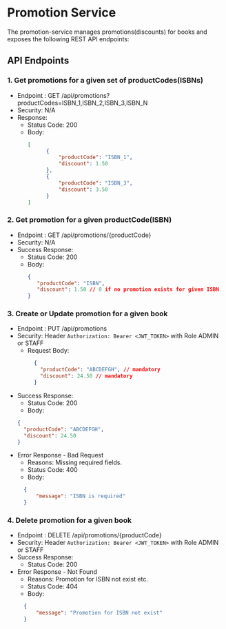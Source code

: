 # Promotion Service
The promotion-service manages promotions(discounts) for books and exposes the following REST API endpoints:

## API Endpoints

### 1. Get promotions for a given set of productCodes(ISBNs)
* Endpoint : GET /api/promotions?productCodes=ISBN_1,ISBN_2,ISBN_3,ISBN_N
* Security: N/A
* Response:
    * Status Code: 200
    * Body:
      ```json
      [
            {
                "productCode": "ISBN_1",
                "discount": 1.50
            },
            {
                "productCode": "ISBN_3",
                "discount": 3.50
            }
      ]
      ```
### 2. Get promotion for a given productCode(ISBN)
* Endpoint : GET /api/promotions/{productCode}
* Security: N/A
* Success Response:
    * Status Code: 200
    * Body:
      ```json
      {
         "productCode": "ISBN",
         "discount": 1.50 // 0 if no promotion exists for given ISBN
      }
      ```
### 3. Create or Update promotion for a given book
* Endpoint : PUT /api/promotions
* Security: Header `Authorization: Bearer <JWT_TOKEN>` with Role ADMIN or STAFF
  * Request Body:
    ```json
      {
        "productCode": "ABCDEFGH", // mandatory
        "discount": 24.50 // mandatory
      }
      ```
* Success Response:
    * Status Code: 200
    * Body:
    ```json
    {
      "productCode": "ABCDEFGH",
      "discount": 24.50
    }
    ```
* Error Response - Bad Request
    * Reasons: Missing required fields.
    * Status Code: 400
    * Body:
    ```json
      {
          "message": "ISBN is required"
      } 
    ```
### 4. Delete promotion for a given book
* Endpoint : DELETE /api/promotions/{productCode}
* Security: Header `Authorization: Bearer <JWT_TOKEN>` with Role ADMIN or STAFF
* Success Response:
    * Status Code: 200
* Error Response - Not Found
    * Reasons: Promotion for ISBN not exist etc.
    * Status Code: 404
    * Body:
    ```json
      {
          "message": "Promotion for ISBN not exist"
      }
    ```
